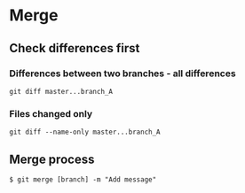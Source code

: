 # Merge

## Check differences first

### Differences between two branches - all differences

```shell script
git diff master...branch_A
```

### Files changed only

```shell script
git diff --name-only master...branch_A
```

## Merge process

```shell script
$ git merge [branch] -m "Add message"
```
